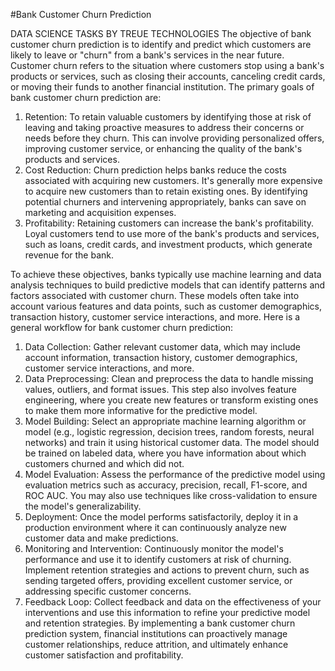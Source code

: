 #Bank Customer Churn Prediction 

DATA SCIENCE TASKS BY TREUE TECHNOLOGIES
The objective of bank customer churn prediction is to identify and predict which customers are likely to leave or "churn" from a bank's services in the near future. Customer churn refers to the situation where customers stop using a bank's products or services, such as closing their accounts, canceling credit cards, or moving their funds to another financial institution.
The primary goals of bank customer churn prediction are:
1. Retention: To retain valuable customers by identifying those at risk of leaving and taking proactive measures to address their concerns or needs before they churn. This can involve providing personalized offers, improving customer service, or enhancing the quality of the bank's products and services.
2. Cost Reduction: Churn prediction helps banks reduce the costs associated with acquiring new customers. It's generally more expensive to acquire new customers than to retain existing ones. By identifying potential churners and intervening appropriately, banks can save on marketing and acquisition expenses.
3. Profitability: Retaining customers can increase the bank's profitability. Loyal customers tend to use more of the bank's products and services, such as loans, credit cards, and investment products, which generate revenue for the bank.

To achieve these objectives, banks typically use machine learning and data analysis techniques to build predictive models that can identify patterns and factors associated with customer churn. These models often take into account various features and data points, such as customer demographics, transaction history, customer service interactions, and more.
Here is a general workflow for bank customer churn prediction:

1. Data Collection: Gather relevant customer data, which may include account information, transaction history, customer demographics, customer service interactions, and more.
2. Data Preprocessing: Clean and preprocess the data to handle missing values, outliers, and format issues. This step also involves feature engineering, where you create new features or transform existing ones to make them more informative for the predictive model.
3. Model Building: Select an appropriate machine learning algorithm or model (e.g., logistic regression, decision trees, random forests, neural networks) and train it using historical customer data. The model should be trained on labeled data, where you have information about which customers churned and which did not.
4. Model Evaluation: Assess the performance of the predictive model using evaluation metrics such as accuracy, precision, recall, F1-score, and ROC AUC. You may also use techniques like cross-validation to ensure the model's generalizability.
5. Deployment: Once the model performs satisfactorily, deploy it in a production environment where it can continuously analyze new customer data and make predictions.
6. Monitoring and Intervention: Continuously monitor the model's performance and use it to identify customers at risk of churning. Implement retention strategies and actions to prevent churn, such as sending targeted offers, providing excellent customer service, or addressing specific customer concerns.
7. Feedback Loop: Collect feedback and data on the effectiveness of your interventions and use this information to refine your predictive model and retention strategies.
By implementing a bank customer churn prediction system, financial institutions can proactively manage customer relationships, reduce attrition, and ultimately enhance customer satisfaction and profitability.
